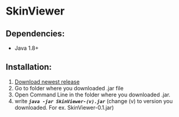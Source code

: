 # SkinViewer

## Dependencies:
- Java 1.8+

## Installation:
 
1. [Download newest release](https://github.com/AndusDEV/SkinViewer/releases/latest)
2. Go to folder where you downloaded .jar file
3. Open Command Line in the folder where you downloaded .jar.
4. write _**`java -jar SkinViewer-(v).jar`**_
(change (v) to version you downloaded. For ex. SkinViewer-0.1.jar)
